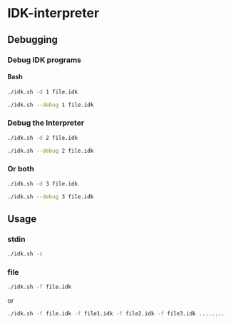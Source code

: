 # IDK-interpreter
## Debugging
### Debug IDK programs 
#### Bash
```bash
./idk.sh -d 1 file.idk
```

```bash
./idk.sh --debug 1 file.idk
```
### Debug the Interpreter
```bash
./idk.sh -d 2 file.idk
```

```bash
./idk.sh --debug 2 file.idk
```
### Or both
```bash
./idk.sh -d 3 file.idk
```

```bash
./idk.sh --debug 3 file.idk
```
## Usage
### stdin
```bash
./idk.sh -s
```
### file
```bash
./idk.sh -f file.idk
```

or

```bash
./idk.sh -f file.idk -f file1.idk -f file2.idk -f file3.idk ........
```

